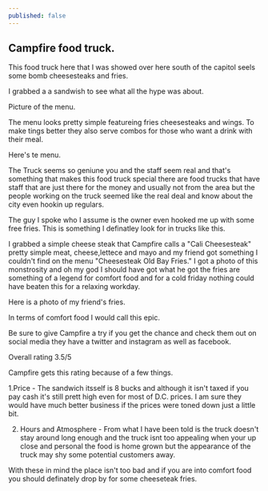```yaml
---
published: false
---
```

## Campfire food truck.

This food truck here that I was showed over here south of the capitol seels some bomb cheesesteaks and fries.

I grabbed a a sandwish to see what all the hype was about. 

Picture of the menu.

The menu looks pretty simple featureing fries cheesesteaks and wings. To make tings better they also serve combos for those who want a drink with their meal.

Here's te menu.

The Truck seems so geniune you and the staff seem real and that's something that makes this food truck special there are food trucks that have staff that are just there for the money and usually not from the area but the people working on the truck seemed like the real deal and know about the city even hookin up regulars.

The guy I spoke who I assume is the owner even hooked me up with some free fries. This is something I definatley look for in trucks like this.

I grabbed a simple cheese steak that Campfire calls a "Cali Cheesesteak" pretty simple meat, cheese,lettece and mayo and my friend got something I couldn't find on the menu "Cheesesteak Old Bay Fries." I got a photo of this monstrosity and oh my god I should have got what he got the fries are something of a legend for comfort food and for a cold friday nothing could have beaten this for a relaxing workday.

Here is a photo of my friend's fries.

In terms of comfort food I would call this epic.


Be sure to give Campfire a try if you get the chance and check them out on social media they have a twitter and instagram as well as facebook.


Overall rating 3.5/5

Campfire gets this rating because of a few things.

1.Price -  The sandwich itsself is 8 bucks and although it isn't taxed if you pay cash it's still prett high even for most of D.C. prices. I am sure they would have much better business if the prices were toned down just a little bit.

2. Hours and Atmosphere - From what I have been told is the truck doesn't stay around long enough and the truck isnt too appealing when your up close and personal the food is home grown but the appearance of the truck may shy some potential customers away.

With these in mind the place isn't too bad and if you are into comfort food you should definately drop by for some cheeseteak fries.

